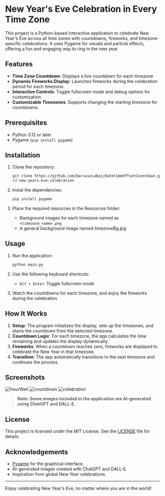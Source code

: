 # New Year's Eve Celebration in Every Time Zone

This project is a Python-based interactive application to celebrate New Year's Eve across all time zones with countdowns, fireworks, and timezone-specific celebrations. It uses Pygame for visuals and particle effects, offering a fun and engaging way to ring in the new year.

## Features

- **Time Zone Countdown**: Displays a live countdown for each timezone
- **Dynamic Fireworks Display**: Launches fireworks during the celebration period for each timezone.
- **Interactive Controls**: Toggle fullscreen mode and debug options for customization.
- **Customizable Timezones**: Supports changing the starting timezone for countdowns.

## Prerequisites

- Python 3.12 or later
- Pygame (`pip install pygame`)

## Installation

1. Clone the repository:

   ```bash
   git clone https://github.com/DariuszLabaj/DatetimeOffsetCountdown.git
   cd new-years-eve-celebration
    ```

2. Instal the dependencies:

    ```bash
    pip install pygame
    ```

3. Place the required resources in the Resources folder:

    - Background images for each timezone named as `<timezone_name>.png`
    - A general background image named timezoneBg.jpg

## Usage

1. Run the application:

    ```bash
    python main.py
    ```

2. Use the following keyboard shortcuts:

    - `Alt + Enter`: Toggle fullscreen mode

3. Watch the countdowns for each timezone, and enjoy the fireworks during the celebration

## How It Works

1. **Setup**: The program initializes the display, sets up the timezones, and starts the countdown from the selected timezone.
2. **Countdown Logic**: For each timezone, the app calculates the time remaining and updates the display dynamically.
3. **Fireworks**: When a countdown reaches zero, fireworks are displayed to celebrate the New Year in that timezone.
4. **Transition**: The app automatically transitions to the next timezone and continues the process.

## Screenshots

![hourWait](readmeResources/image.png)
![countdown](readmeResources/image-1.png)
![celebration](readmeResources/image-2.png)

> **Note: Some images included in the application are AI-generated using ChatGPT and DALL-E.**

## License

This project is licensed under the MIT License. See the [LICENSE](LICENSE.txt) file for details.

## Acknowledgements

- [Pygame](https://www.pygame.org/news) for the graphical interface.
- AI-generated images created with ChatGPT and DALL-E.
- Inspiration from global New Year celebrations.

---

Enjoy celebrating New Year's Eve, no matter where you are in the world!
